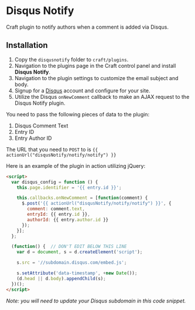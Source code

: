 # Disqus Notify

Craft plugin to notify authors when a comment is added via Disqus.

## Installation

1. Copy the `disqusnotify` folder to `craft/plugins`.
1. Navigation to the plugins page in the Craft control panel and install **Disqus Notify**.
1. Navigation to the plugin settings to customize the email subject and body.
1. Signup for a [Disqus](https://disqus.com/) account and configure for your site.
1. Utilize the Disqus `onNewComment` callback to make an AJAX request to the Disqus Notify plugin.

You need to pass the following pieces of data to the plugin:

1. Disqus Comment Text
1. Entry ID
1. Entry Author ID

The URL that you need to `POST` to is `{{ actionUrl("disqusNotify/notify/notify") }}`

Here is an example of the plugin in action utilizing jQuery:

```html
<script>
  var disqus_config = function () {
    this.page.identifier = '{{ entry.id }}';

    this.callbacks.onNewComment = [function(comment) {
      $.post('{{ actionUrl("disqusNotify/notify/notify") }}', {
        comment: comment.text,
        entryId: {{ entry.id }},
        authorId: {{ entry.author.id }}
      });
    }];
  };

  (function() {  // DON'T EDIT BELOW THIS LINE
    var d = document, s = d.createElement('script');

    s.src = '//subdomain.disqus.com/embed.js';

    s.setAttribute('data-timestamp', +new Date());
    (d.head || d.body).appendChild(s);
  })();
</script>
```

*Note: you will need to update your Disqus subdomain in this code snippet.*